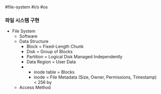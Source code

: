 #file-system #i/o #os 
### 파일 시스템 구현

* File System
	* Software
	* Data Structure
		* Block = Fixed-Length Chunk
		* Disk = Group of Blocks
		* Partition = Logical Disk Managed Independently
		* Data Region = User Data
		* 
			* inode table = Blocks
			* inode = File Metadata (Size, Owner, Permissions, Timestamp) < 256 by
	* Access Method